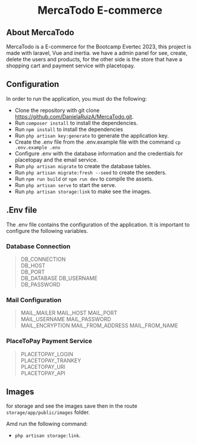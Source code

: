 <div align="center">

# MercaTodo E-commerce

</div>

## About MercaTodo

MercaTodo is a E-commerce for the Bootcamp Evertec 2023, this project is made with laravel, Vue and inertia. we have a admin panel for see, create, delete the users and products, for the other side is the store that have a shopping cart and payment service with placetopay.

## Configuration

In order to run the application, you must do the following:

- Clone the repository with  git clone https://github.com/DanielaRuizA/MercaTodo.git.
- Run `composer install` to install the dependencies.
- Run `npm install` to install the dependencies
- Run `php artisan key:generate` to generate the application key.
- Create the .env file from the .env.example file with the command `cp .env.example .env`
- Configure .env with the database information and the credentials for placetopay and the email service.
- Run `php artisan migrate` to create the database tables.
- Run `php artisan migrate:fresh --seed` to create the seeders.
- Run `npm run build` or `npm run dev` to compile the assets.
- Run `php artisan serve` to start the serve.
- Run `php artisan storage:link` to make see the images.

## .Env file

The .env file contains the configuration of the application. It is important to configure the following variables. 

### Database Connection
>DB_CONNECTION  
>DB_HOST  
>DB_PORT  
>DB_DATABASE
>DB_USERNAME  
>DB_PASSWORD

### Mail Configuration
>MAIL_MAILER 
>MAIL_HOST 
>MAIL_PORT  
>MAIL_USERNAME
>MAIL_PASSWORD  
>MAIL_ENCRYPTION
>MAIL_FROM_ADDRESS
>MAIL_FROM_NAME

### PlaceToPay Payment Service
>PLACETOPAY_LOGIN  
>PLACETOPAY_TRANKEY  
>PLACETOPAY_URl  
>PLACETOPAY_API

## Images
for storage and see the images save then in the route `storage/app/public/images` folder.

Amd run the following command:

- `php artisan storage:link`.

